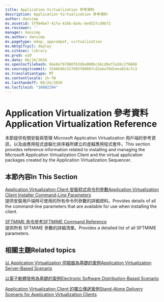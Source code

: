 ```yaml
---
title: Application Virtualization 參考資料
description: Application Virtualization 參考資料
author: dansimp
ms.assetid: 5f994be7-41fa-416b-8a4c-6ed52fcd9b72
ms.reviewer: ''
manager: dansimp
ms.author: dansimp
ms.pagetype: mdop, appcompat, virtualization
ms.mktglfcycl: deploy
ms.sitesec: library
ms.prod: w10
ms.date: 06/16/2016
ms.openlocfilehash: 84e8e797888f63d9a080bc56cd0ef2a36c2f6068
ms.sourcegitcommit: 354664bc527d93f80687cd2eba70d1eea024c7c3
ms.translationtype: MT
ms.contentlocale: zh-TW
ms.lasthandoff: 06/26/2020
ms.locfileid: "10802294"
---
```

# <span data-ttu-id="a5692-103">Application Virtualization 參考資料</span><span class="sxs-lookup"><span data-stu-id="a5692-103">Application Virtualization Reference</span></span>


<span data-ttu-id="a5692-104">本節提供有關安裝與管理 Microsoft Application Virtualization 用戶端的參考資訊，以及由應用程式虛擬化排序器所建立的虛擬應用程式套件。</span><span class="sxs-lookup"><span data-stu-id="a5692-104">This section provides reference information related to installing and managing the Microsoft Application Virtualization Client and the virtual application packages created by the Application Virtualization Sequencer.</span></span>

## <span data-ttu-id="a5692-105">本節內容</span><span class="sxs-lookup"><span data-stu-id="a5692-105">In This Section</span></span>


<a href="" id="application-virtualization-client-installer-command-line-parameters"></a>[<span data-ttu-id="a5692-106">Application Virtualization Client 安裝程式命令列參數</span><span class="sxs-lookup"><span data-stu-id="a5692-106">Application Virtualization Client Installer Command-Line Parameters</span></span>](application-virtualization-client-installer-command-line-parameters.md)  
<span data-ttu-id="a5692-107">提供安裝用戶端時可使用的所有命令列參數的詳細資料。</span><span class="sxs-lookup"><span data-stu-id="a5692-107">Provides details of all the command-line parameters that are available for use when installing the client.</span></span>

<a href="" id="sftmime--command-reference"></a>[<span data-ttu-id="a5692-108">SFTMIME 命令參考</span><span class="sxs-lookup"><span data-stu-id="a5692-108">SFTMIME Command Reference</span></span>](sftmime--command-reference.md)  
<span data-ttu-id="a5692-109">提供所有 SFTMIME 參數的詳細清單。</span><span class="sxs-lookup"><span data-stu-id="a5692-109">Provides a detailed list of all SFTMIME parameters.</span></span>

## <span data-ttu-id="a5692-110">相關主題</span><span class="sxs-lookup"><span data-stu-id="a5692-110">Related topics</span></span>


[<span data-ttu-id="a5692-111">以 Application Virtualization 伺服器為基礎的案例</span><span class="sxs-lookup"><span data-stu-id="a5692-111">Application Virtualization Server-Based Scenario</span></span>](application-virtualization-server-based-scenario.md)

[<span data-ttu-id="a5692-112">以電子軟體發佈為基礎的案例</span><span class="sxs-lookup"><span data-stu-id="a5692-112">Electronic Software Distribution-Based Scenario</span></span>](electronic-software-distribution-based-scenario.md)

[<span data-ttu-id="a5692-113">Application Virtualization Client 的獨立傳遞案例</span><span class="sxs-lookup"><span data-stu-id="a5692-113">Stand-Alone Delivery Scenario for Application Virtualization Clients</span></span>](stand-alone-delivery-scenario-for-application-virtualization-clients.md)

 

 





